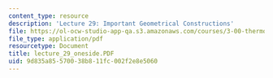 ```yaml
---
content_type: resource
description: 'Lecture 29: Important Geometrical Constructions'
file: https://ol-ocw-studio-app-qa.s3.amazonaws.com/courses/3-00-thermodynamics-of-materials-fall-2002/9d835a85570038b811fc002f2e8e5060_lecture_29_oneside.PDF
file_type: application/pdf
resourcetype: Document
title: lecture_29_oneside.PDF
uid: 9d835a85-5700-38b8-11fc-002f2e8e5060
---
```

